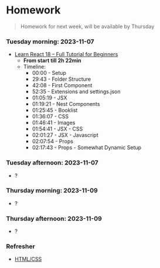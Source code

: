 # Homework

> Homework for next week, will be available by Thursday

### Tuesday morning: 2023-11-07

- [Learn React 18 – Full Tutorial for Beginners]
  - **From start till 2h 22min**
  - Timeline:
    - 00:00 - Setup
    - 29:43 - Folder Structure
    - 42:08 - First Component
    - 52:35 - Extensions and settings.json
    - 01:05:19 - JSX
    - 01:19:21 - Nest Components
    - 01:25:45 - Booklist
    - 01:36:07 - CSS
    - 01:46:41 - Images
    - 01:54:41 - JSX - CSS
    - 02:01:27 - JSX - Javascript
    - 02:07:54 - Props
    - 02:17:43 - Props - Somewhat Dynamic Setup



### Tuesday afternoon: 2023-11-07

- ?


### Thursday morning: 2023-11-09

- ?


### Thursday afternoon: 2023-11-09

- ?

### Refresher

- [HTML/CSS](https://internetingishard.netlify.app/html-and-css/)

<!-- Links -->
[Learn React 18 – Full Tutorial for Beginners]:https://youtu.be/Flbw5BX_AX0?si=Pch8zLMRoSJwQzTQ
